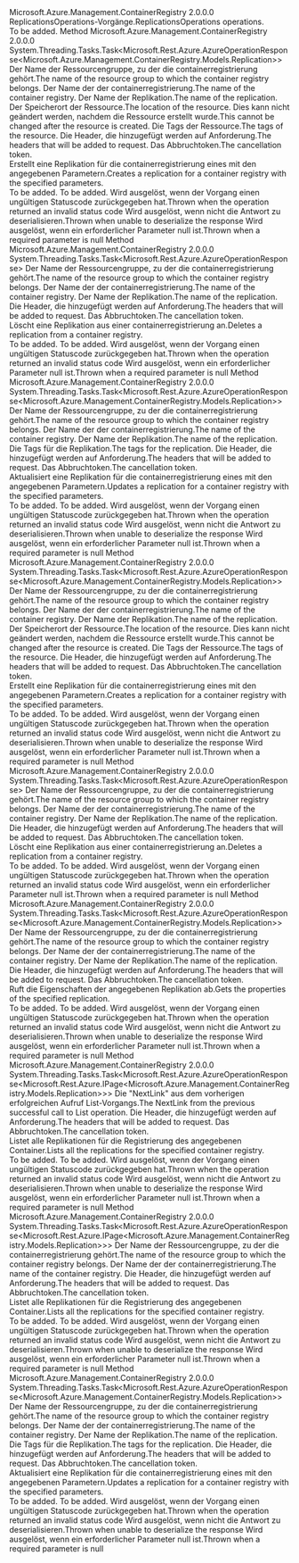 <Type Name="IReplicationsOperations" FullName="Microsoft.Azure.Management.ContainerRegistry.IReplicationsOperations">
  <TypeSignature Language="C#" Value="public interface IReplicationsOperations" />
  <TypeSignature Language="ILAsm" Value=".class public interface auto ansi abstract IReplicationsOperations" />
  <TypeSignature Language="DocId" Value="T:Microsoft.Azure.Management.ContainerRegistry.IReplicationsOperations" />
  <TypeSignature Language="VB.NET" Value="Public Interface IReplicationsOperations" />
  <TypeSignature Language="F#" Value="type IReplicationsOperations = interface" />
  <AssemblyInfo>
    <AssemblyName>Microsoft.Azure.Management.ContainerRegistry</AssemblyName>
    <AssemblyVersion>2.0.0.0</AssemblyVersion>
  </AssemblyInfo>
  <Interfaces />
  <Docs>
    <summary>
            <span data-ttu-id="038f9-101">ReplicationsOperations-Vorgänge.</span><span class="sxs-lookup"><span data-stu-id="038f9-101">ReplicationsOperations operations.</span></span>
            </summary>
    <remarks>To be added.</remarks>
  </Docs>
  <Members>
    <Member MemberName="BeginCreateWithHttpMessagesAsync">
      <MemberSignature Language="C#" Value="public System.Threading.Tasks.Task&lt;Microsoft.Rest.Azure.AzureOperationResponse&lt;Microsoft.Azure.Management.ContainerRegistry.Models.Replication&gt;&gt; BeginCreateWithHttpMessagesAsync (string resourceGroupName, string registryName, string replicationName, string location, System.Collections.Generic.IDictionary&lt;string,string&gt; tags = null, System.Collections.Generic.Dictionary&lt;string,System.Collections.Generic.List&lt;string&gt;&gt; customHeaders = null, System.Threading.CancellationToken cancellationToken = null);" />
      <MemberSignature Language="ILAsm" Value=".method public hidebysig newslot virtual instance class System.Threading.Tasks.Task`1&lt;class Microsoft.Rest.Azure.AzureOperationResponse`1&lt;class Microsoft.Azure.Management.ContainerRegistry.Models.Replication&gt;&gt; BeginCreateWithHttpMessagesAsync(string resourceGroupName, string registryName, string replicationName, string location, class System.Collections.Generic.IDictionary`2&lt;string, string&gt; tags, class System.Collections.Generic.Dictionary`2&lt;string, class System.Collections.Generic.List`1&lt;string&gt;&gt; customHeaders, valuetype System.Threading.CancellationToken cancellationToken) cil managed" />
      <MemberSignature Language="DocId" Value="M:Microsoft.Azure.Management.ContainerRegistry.IReplicationsOperations.BeginCreateWithHttpMessagesAsync(System.String,System.String,System.String,System.String,System.Collections.Generic.IDictionary{System.String,System.String},System.Collections.Generic.Dictionary{System.String,System.Collections.Generic.List{System.String}},System.Threading.CancellationToken)" />
      <MemberSignature Language="F#" Value="abstract member BeginCreateWithHttpMessagesAsync : string * string * string * string * System.Collections.Generic.IDictionary&lt;string, string&gt; * System.Collections.Generic.Dictionary&lt;string, System.Collections.Generic.List&lt;string&gt;&gt; * System.Threading.CancellationToken -&gt; System.Threading.Tasks.Task&lt;Microsoft.Rest.Azure.AzureOperationResponse&lt;Microsoft.Azure.Management.ContainerRegistry.Models.Replication&gt;&gt;" Usage="iReplicationsOperations.BeginCreateWithHttpMessagesAsync (resourceGroupName, registryName, replicationName, location, tags, customHeaders, cancellationToken)" />
      <MemberType>Method</MemberType>
      <AssemblyInfo>
        <AssemblyName>Microsoft.Azure.Management.ContainerRegistry</AssemblyName>
        <AssemblyVersion>2.0.0.0</AssemblyVersion>
      </AssemblyInfo>
      <ReturnValue>
        <ReturnType>System.Threading.Tasks.Task&lt;Microsoft.Rest.Azure.AzureOperationResponse&lt;Microsoft.Azure.Management.ContainerRegistry.Models.Replication&gt;&gt;</ReturnType>
      </ReturnValue>
      <Parameters>
        <Parameter Name="resourceGroupName" Type="System.String" />
        <Parameter Name="registryName" Type="System.String" />
        <Parameter Name="replicationName" Type="System.String" />
        <Parameter Name="location" Type="System.String" />
        <Parameter Name="tags" Type="System.Collections.Generic.IDictionary&lt;System.String,System.String&gt;" />
        <Parameter Name="customHeaders" Type="System.Collections.Generic.Dictionary&lt;System.String,System.Collections.Generic.List&lt;System.String&gt;&gt;" />
        <Parameter Name="cancellationToken" Type="System.Threading.CancellationToken" />
      </Parameters>
      <Docs>
        <param name="resourceGroupName">
            <span data-ttu-id="038f9-102">Der Name der Ressourcengruppe, zu der die containerregistrierung gehört.</span><span class="sxs-lookup"><span data-stu-id="038f9-102">The name of the resource group to which the container registry belongs.</span></span>
            </param>
        <param name="registryName">
            <span data-ttu-id="038f9-103">Der Name der der containerregistrierung.</span><span class="sxs-lookup"><span data-stu-id="038f9-103">The name of the container registry.</span></span>
            </param>
        <param name="replicationName">
            <span data-ttu-id="038f9-104">Der Name der Replikation.</span><span class="sxs-lookup"><span data-stu-id="038f9-104">The name of the replication.</span></span>
            </param>
        <param name="location">
            <span data-ttu-id="038f9-105">Der Speicherort der Ressource.</span><span class="sxs-lookup"><span data-stu-id="038f9-105">The location of the resource.</span></span> <span data-ttu-id="038f9-106">Dies kann nicht geändert werden, nachdem die Ressource erstellt wurde.</span><span class="sxs-lookup"><span data-stu-id="038f9-106">This cannot be changed after the resource is created.</span></span>
            </param>
        <param name="tags">
            <span data-ttu-id="038f9-107">Die Tags der Ressource.</span><span class="sxs-lookup"><span data-stu-id="038f9-107">The tags of the resource.</span></span>
            </param>
        <param name="customHeaders">
            <span data-ttu-id="038f9-108">Die Header, die hinzugefügt werden auf Anforderung.</span><span class="sxs-lookup"><span data-stu-id="038f9-108">The headers that will be added to request.</span></span>
            </param>
        <param name="cancellationToken">
            <span data-ttu-id="038f9-109">Das Abbruchtoken.</span><span class="sxs-lookup"><span data-stu-id="038f9-109">The cancellation token.</span></span>
            </param>
        <summary>
            <span data-ttu-id="038f9-110">Erstellt eine Replikation für die containerregistrierung eines mit den angegebenen Parametern.</span><span class="sxs-lookup"><span data-stu-id="038f9-110">Creates a replication for a container registry with the specified parameters.</span></span>
            </summary>
        <returns>To be added.</returns>
        <remarks>To be added.</remarks>
        <exception cref="T:Microsoft.Rest.Azure.CloudException">
            <span data-ttu-id="038f9-111">Wird ausgelöst, wenn der Vorgang einen ungültigen Statuscode zurückgegeben hat.</span><span class="sxs-lookup"><span data-stu-id="038f9-111">Thrown when the operation returned an invalid status code</span></span>
            </exception>
        <exception cref="T:Microsoft.Rest.SerializationException">
            <span data-ttu-id="038f9-112">Wird ausgelöst, wenn nicht die Antwort zu deserialisieren.</span><span class="sxs-lookup"><span data-stu-id="038f9-112">Thrown when unable to deserialize the response</span></span>
            </exception>
        <exception cref="T:Microsoft.Rest.ValidationException">
            <span data-ttu-id="038f9-113">Wird ausgelöst, wenn ein erforderlicher Parameter null ist.</span><span class="sxs-lookup"><span data-stu-id="038f9-113">Thrown when a required parameter is null</span></span>
            </exception>
      </Docs>
    </Member>
    <Member MemberName="BeginDeleteWithHttpMessagesAsync">
      <MemberSignature Language="C#" Value="public System.Threading.Tasks.Task&lt;Microsoft.Rest.Azure.AzureOperationResponse&gt; BeginDeleteWithHttpMessagesAsync (string resourceGroupName, string registryName, string replicationName, System.Collections.Generic.Dictionary&lt;string,System.Collections.Generic.List&lt;string&gt;&gt; customHeaders = null, System.Threading.CancellationToken cancellationToken = null);" />
      <MemberSignature Language="ILAsm" Value=".method public hidebysig newslot virtual instance class System.Threading.Tasks.Task`1&lt;class Microsoft.Rest.Azure.AzureOperationResponse&gt; BeginDeleteWithHttpMessagesAsync(string resourceGroupName, string registryName, string replicationName, class System.Collections.Generic.Dictionary`2&lt;string, class System.Collections.Generic.List`1&lt;string&gt;&gt; customHeaders, valuetype System.Threading.CancellationToken cancellationToken) cil managed" />
      <MemberSignature Language="DocId" Value="M:Microsoft.Azure.Management.ContainerRegistry.IReplicationsOperations.BeginDeleteWithHttpMessagesAsync(System.String,System.String,System.String,System.Collections.Generic.Dictionary{System.String,System.Collections.Generic.List{System.String}},System.Threading.CancellationToken)" />
      <MemberSignature Language="F#" Value="abstract member BeginDeleteWithHttpMessagesAsync : string * string * string * System.Collections.Generic.Dictionary&lt;string, System.Collections.Generic.List&lt;string&gt;&gt; * System.Threading.CancellationToken -&gt; System.Threading.Tasks.Task&lt;Microsoft.Rest.Azure.AzureOperationResponse&gt;" Usage="iReplicationsOperations.BeginDeleteWithHttpMessagesAsync (resourceGroupName, registryName, replicationName, customHeaders, cancellationToken)" />
      <MemberType>Method</MemberType>
      <AssemblyInfo>
        <AssemblyName>Microsoft.Azure.Management.ContainerRegistry</AssemblyName>
        <AssemblyVersion>2.0.0.0</AssemblyVersion>
      </AssemblyInfo>
      <ReturnValue>
        <ReturnType>System.Threading.Tasks.Task&lt;Microsoft.Rest.Azure.AzureOperationResponse&gt;</ReturnType>
      </ReturnValue>
      <Parameters>
        <Parameter Name="resourceGroupName" Type="System.String" />
        <Parameter Name="registryName" Type="System.String" />
        <Parameter Name="replicationName" Type="System.String" />
        <Parameter Name="customHeaders" Type="System.Collections.Generic.Dictionary&lt;System.String,System.Collections.Generic.List&lt;System.String&gt;&gt;" />
        <Parameter Name="cancellationToken" Type="System.Threading.CancellationToken" />
      </Parameters>
      <Docs>
        <param name="resourceGroupName">
            <span data-ttu-id="038f9-114">Der Name der Ressourcengruppe, zu der die containerregistrierung gehört.</span><span class="sxs-lookup"><span data-stu-id="038f9-114">The name of the resource group to which the container registry belongs.</span></span>
            </param>
        <param name="registryName">
            <span data-ttu-id="038f9-115">Der Name der der containerregistrierung.</span><span class="sxs-lookup"><span data-stu-id="038f9-115">The name of the container registry.</span></span>
            </param>
        <param name="replicationName">
            <span data-ttu-id="038f9-116">Der Name der Replikation.</span><span class="sxs-lookup"><span data-stu-id="038f9-116">The name of the replication.</span></span>
            </param>
        <param name="customHeaders">
            <span data-ttu-id="038f9-117">Die Header, die hinzugefügt werden auf Anforderung.</span><span class="sxs-lookup"><span data-stu-id="038f9-117">The headers that will be added to request.</span></span>
            </param>
        <param name="cancellationToken">
            <span data-ttu-id="038f9-118">Das Abbruchtoken.</span><span class="sxs-lookup"><span data-stu-id="038f9-118">The cancellation token.</span></span>
            </param>
        <summary>
            <span data-ttu-id="038f9-119">Löscht eine Replikation aus einer containerregistrierung an.</span><span class="sxs-lookup"><span data-stu-id="038f9-119">Deletes a replication from a container registry.</span></span>
            </summary>
        <returns>To be added.</returns>
        <remarks>To be added.</remarks>
        <exception cref="T:Microsoft.Rest.Azure.CloudException">
            <span data-ttu-id="038f9-120">Wird ausgelöst, wenn der Vorgang einen ungültigen Statuscode zurückgegeben hat.</span><span class="sxs-lookup"><span data-stu-id="038f9-120">Thrown when the operation returned an invalid status code</span></span>
            </exception>
        <exception cref="T:Microsoft.Rest.ValidationException">
            <span data-ttu-id="038f9-121">Wird ausgelöst, wenn ein erforderlicher Parameter null ist.</span><span class="sxs-lookup"><span data-stu-id="038f9-121">Thrown when a required parameter is null</span></span>
            </exception>
      </Docs>
    </Member>
    <Member MemberName="BeginUpdateWithHttpMessagesAsync">
      <MemberSignature Language="C#" Value="public System.Threading.Tasks.Task&lt;Microsoft.Rest.Azure.AzureOperationResponse&lt;Microsoft.Azure.Management.ContainerRegistry.Models.Replication&gt;&gt; BeginUpdateWithHttpMessagesAsync (string resourceGroupName, string registryName, string replicationName, System.Collections.Generic.IDictionary&lt;string,string&gt; tags = null, System.Collections.Generic.Dictionary&lt;string,System.Collections.Generic.List&lt;string&gt;&gt; customHeaders = null, System.Threading.CancellationToken cancellationToken = null);" />
      <MemberSignature Language="ILAsm" Value=".method public hidebysig newslot virtual instance class System.Threading.Tasks.Task`1&lt;class Microsoft.Rest.Azure.AzureOperationResponse`1&lt;class Microsoft.Azure.Management.ContainerRegistry.Models.Replication&gt;&gt; BeginUpdateWithHttpMessagesAsync(string resourceGroupName, string registryName, string replicationName, class System.Collections.Generic.IDictionary`2&lt;string, string&gt; tags, class System.Collections.Generic.Dictionary`2&lt;string, class System.Collections.Generic.List`1&lt;string&gt;&gt; customHeaders, valuetype System.Threading.CancellationToken cancellationToken) cil managed" />
      <MemberSignature Language="DocId" Value="M:Microsoft.Azure.Management.ContainerRegistry.IReplicationsOperations.BeginUpdateWithHttpMessagesAsync(System.String,System.String,System.String,System.Collections.Generic.IDictionary{System.String,System.String},System.Collections.Generic.Dictionary{System.String,System.Collections.Generic.List{System.String}},System.Threading.CancellationToken)" />
      <MemberSignature Language="F#" Value="abstract member BeginUpdateWithHttpMessagesAsync : string * string * string * System.Collections.Generic.IDictionary&lt;string, string&gt; * System.Collections.Generic.Dictionary&lt;string, System.Collections.Generic.List&lt;string&gt;&gt; * System.Threading.CancellationToken -&gt; System.Threading.Tasks.Task&lt;Microsoft.Rest.Azure.AzureOperationResponse&lt;Microsoft.Azure.Management.ContainerRegistry.Models.Replication&gt;&gt;" Usage="iReplicationsOperations.BeginUpdateWithHttpMessagesAsync (resourceGroupName, registryName, replicationName, tags, customHeaders, cancellationToken)" />
      <MemberType>Method</MemberType>
      <AssemblyInfo>
        <AssemblyName>Microsoft.Azure.Management.ContainerRegistry</AssemblyName>
        <AssemblyVersion>2.0.0.0</AssemblyVersion>
      </AssemblyInfo>
      <ReturnValue>
        <ReturnType>System.Threading.Tasks.Task&lt;Microsoft.Rest.Azure.AzureOperationResponse&lt;Microsoft.Azure.Management.ContainerRegistry.Models.Replication&gt;&gt;</ReturnType>
      </ReturnValue>
      <Parameters>
        <Parameter Name="resourceGroupName" Type="System.String" />
        <Parameter Name="registryName" Type="System.String" />
        <Parameter Name="replicationName" Type="System.String" />
        <Parameter Name="tags" Type="System.Collections.Generic.IDictionary&lt;System.String,System.String&gt;" />
        <Parameter Name="customHeaders" Type="System.Collections.Generic.Dictionary&lt;System.String,System.Collections.Generic.List&lt;System.String&gt;&gt;" />
        <Parameter Name="cancellationToken" Type="System.Threading.CancellationToken" />
      </Parameters>
      <Docs>
        <param name="resourceGroupName">
            <span data-ttu-id="038f9-122">Der Name der Ressourcengruppe, zu der die containerregistrierung gehört.</span><span class="sxs-lookup"><span data-stu-id="038f9-122">The name of the resource group to which the container registry belongs.</span></span>
            </param>
        <param name="registryName">
            <span data-ttu-id="038f9-123">Der Name der der containerregistrierung.</span><span class="sxs-lookup"><span data-stu-id="038f9-123">The name of the container registry.</span></span>
            </param>
        <param name="replicationName">
            <span data-ttu-id="038f9-124">Der Name der Replikation.</span><span class="sxs-lookup"><span data-stu-id="038f9-124">The name of the replication.</span></span>
            </param>
        <param name="tags">
            <span data-ttu-id="038f9-125">Die Tags für die Replikation.</span><span class="sxs-lookup"><span data-stu-id="038f9-125">The tags for the replication.</span></span>
            </param>
        <param name="customHeaders">
            <span data-ttu-id="038f9-126">Die Header, die hinzugefügt werden auf Anforderung.</span><span class="sxs-lookup"><span data-stu-id="038f9-126">The headers that will be added to request.</span></span>
            </param>
        <param name="cancellationToken">
            <span data-ttu-id="038f9-127">Das Abbruchtoken.</span><span class="sxs-lookup"><span data-stu-id="038f9-127">The cancellation token.</span></span>
            </param>
        <summary>
            <span data-ttu-id="038f9-128">Aktualisiert eine Replikation für die containerregistrierung eines mit den angegebenen Parametern.</span><span class="sxs-lookup"><span data-stu-id="038f9-128">Updates a replication for a container registry with the specified parameters.</span></span>
            </summary>
        <returns>To be added.</returns>
        <remarks>To be added.</remarks>
        <exception cref="T:Microsoft.Rest.Azure.CloudException">
            <span data-ttu-id="038f9-129">Wird ausgelöst, wenn der Vorgang einen ungültigen Statuscode zurückgegeben hat.</span><span class="sxs-lookup"><span data-stu-id="038f9-129">Thrown when the operation returned an invalid status code</span></span>
            </exception>
        <exception cref="T:Microsoft.Rest.SerializationException">
            <span data-ttu-id="038f9-130">Wird ausgelöst, wenn nicht die Antwort zu deserialisieren.</span><span class="sxs-lookup"><span data-stu-id="038f9-130">Thrown when unable to deserialize the response</span></span>
            </exception>
        <exception cref="T:Microsoft.Rest.ValidationException">
            <span data-ttu-id="038f9-131">Wird ausgelöst, wenn ein erforderlicher Parameter null ist.</span><span class="sxs-lookup"><span data-stu-id="038f9-131">Thrown when a required parameter is null</span></span>
            </exception>
      </Docs>
    </Member>
    <Member MemberName="CreateWithHttpMessagesAsync">
      <MemberSignature Language="C#" Value="public System.Threading.Tasks.Task&lt;Microsoft.Rest.Azure.AzureOperationResponse&lt;Microsoft.Azure.Management.ContainerRegistry.Models.Replication&gt;&gt; CreateWithHttpMessagesAsync (string resourceGroupName, string registryName, string replicationName, string location, System.Collections.Generic.IDictionary&lt;string,string&gt; tags = null, System.Collections.Generic.Dictionary&lt;string,System.Collections.Generic.List&lt;string&gt;&gt; customHeaders = null, System.Threading.CancellationToken cancellationToken = null);" />
      <MemberSignature Language="ILAsm" Value=".method public hidebysig newslot virtual instance class System.Threading.Tasks.Task`1&lt;class Microsoft.Rest.Azure.AzureOperationResponse`1&lt;class Microsoft.Azure.Management.ContainerRegistry.Models.Replication&gt;&gt; CreateWithHttpMessagesAsync(string resourceGroupName, string registryName, string replicationName, string location, class System.Collections.Generic.IDictionary`2&lt;string, string&gt; tags, class System.Collections.Generic.Dictionary`2&lt;string, class System.Collections.Generic.List`1&lt;string&gt;&gt; customHeaders, valuetype System.Threading.CancellationToken cancellationToken) cil managed" />
      <MemberSignature Language="DocId" Value="M:Microsoft.Azure.Management.ContainerRegistry.IReplicationsOperations.CreateWithHttpMessagesAsync(System.String,System.String,System.String,System.String,System.Collections.Generic.IDictionary{System.String,System.String},System.Collections.Generic.Dictionary{System.String,System.Collections.Generic.List{System.String}},System.Threading.CancellationToken)" />
      <MemberSignature Language="F#" Value="abstract member CreateWithHttpMessagesAsync : string * string * string * string * System.Collections.Generic.IDictionary&lt;string, string&gt; * System.Collections.Generic.Dictionary&lt;string, System.Collections.Generic.List&lt;string&gt;&gt; * System.Threading.CancellationToken -&gt; System.Threading.Tasks.Task&lt;Microsoft.Rest.Azure.AzureOperationResponse&lt;Microsoft.Azure.Management.ContainerRegistry.Models.Replication&gt;&gt;" Usage="iReplicationsOperations.CreateWithHttpMessagesAsync (resourceGroupName, registryName, replicationName, location, tags, customHeaders, cancellationToken)" />
      <MemberType>Method</MemberType>
      <AssemblyInfo>
        <AssemblyName>Microsoft.Azure.Management.ContainerRegistry</AssemblyName>
        <AssemblyVersion>2.0.0.0</AssemblyVersion>
      </AssemblyInfo>
      <ReturnValue>
        <ReturnType>System.Threading.Tasks.Task&lt;Microsoft.Rest.Azure.AzureOperationResponse&lt;Microsoft.Azure.Management.ContainerRegistry.Models.Replication&gt;&gt;</ReturnType>
      </ReturnValue>
      <Parameters>
        <Parameter Name="resourceGroupName" Type="System.String" />
        <Parameter Name="registryName" Type="System.String" />
        <Parameter Name="replicationName" Type="System.String" />
        <Parameter Name="location" Type="System.String" />
        <Parameter Name="tags" Type="System.Collections.Generic.IDictionary&lt;System.String,System.String&gt;" />
        <Parameter Name="customHeaders" Type="System.Collections.Generic.Dictionary&lt;System.String,System.Collections.Generic.List&lt;System.String&gt;&gt;" />
        <Parameter Name="cancellationToken" Type="System.Threading.CancellationToken" />
      </Parameters>
      <Docs>
        <param name="resourceGroupName">
            <span data-ttu-id="038f9-132">Der Name der Ressourcengruppe, zu der die containerregistrierung gehört.</span><span class="sxs-lookup"><span data-stu-id="038f9-132">The name of the resource group to which the container registry belongs.</span></span>
            </param>
        <param name="registryName">
            <span data-ttu-id="038f9-133">Der Name der der containerregistrierung.</span><span class="sxs-lookup"><span data-stu-id="038f9-133">The name of the container registry.</span></span>
            </param>
        <param name="replicationName">
            <span data-ttu-id="038f9-134">Der Name der Replikation.</span><span class="sxs-lookup"><span data-stu-id="038f9-134">The name of the replication.</span></span>
            </param>
        <param name="location">
            <span data-ttu-id="038f9-135">Der Speicherort der Ressource.</span><span class="sxs-lookup"><span data-stu-id="038f9-135">The location of the resource.</span></span> <span data-ttu-id="038f9-136">Dies kann nicht geändert werden, nachdem die Ressource erstellt wurde.</span><span class="sxs-lookup"><span data-stu-id="038f9-136">This cannot be changed after the resource is created.</span></span>
            </param>
        <param name="tags">
            <span data-ttu-id="038f9-137">Die Tags der Ressource.</span><span class="sxs-lookup"><span data-stu-id="038f9-137">The tags of the resource.</span></span>
            </param>
        <param name="customHeaders">
            <span data-ttu-id="038f9-138">Die Header, die hinzugefügt werden auf Anforderung.</span><span class="sxs-lookup"><span data-stu-id="038f9-138">The headers that will be added to request.</span></span>
            </param>
        <param name="cancellationToken">
            <span data-ttu-id="038f9-139">Das Abbruchtoken.</span><span class="sxs-lookup"><span data-stu-id="038f9-139">The cancellation token.</span></span>
            </param>
        <summary>
            <span data-ttu-id="038f9-140">Erstellt eine Replikation für die containerregistrierung eines mit den angegebenen Parametern.</span><span class="sxs-lookup"><span data-stu-id="038f9-140">Creates a replication for a container registry with the specified parameters.</span></span>
            </summary>
        <returns>To be added.</returns>
        <remarks>To be added.</remarks>
        <exception cref="T:Microsoft.Rest.Azure.CloudException">
            <span data-ttu-id="038f9-141">Wird ausgelöst, wenn der Vorgang einen ungültigen Statuscode zurückgegeben hat.</span><span class="sxs-lookup"><span data-stu-id="038f9-141">Thrown when the operation returned an invalid status code</span></span>
            </exception>
        <exception cref="T:Microsoft.Rest.SerializationException">
            <span data-ttu-id="038f9-142">Wird ausgelöst, wenn nicht die Antwort zu deserialisieren.</span><span class="sxs-lookup"><span data-stu-id="038f9-142">Thrown when unable to deserialize the response</span></span>
            </exception>
        <exception cref="T:Microsoft.Rest.ValidationException">
            <span data-ttu-id="038f9-143">Wird ausgelöst, wenn ein erforderlicher Parameter null ist.</span><span class="sxs-lookup"><span data-stu-id="038f9-143">Thrown when a required parameter is null</span></span>
            </exception>
      </Docs>
    </Member>
    <Member MemberName="DeleteWithHttpMessagesAsync">
      <MemberSignature Language="C#" Value="public System.Threading.Tasks.Task&lt;Microsoft.Rest.Azure.AzureOperationResponse&gt; DeleteWithHttpMessagesAsync (string resourceGroupName, string registryName, string replicationName, System.Collections.Generic.Dictionary&lt;string,System.Collections.Generic.List&lt;string&gt;&gt; customHeaders = null, System.Threading.CancellationToken cancellationToken = null);" />
      <MemberSignature Language="ILAsm" Value=".method public hidebysig newslot virtual instance class System.Threading.Tasks.Task`1&lt;class Microsoft.Rest.Azure.AzureOperationResponse&gt; DeleteWithHttpMessagesAsync(string resourceGroupName, string registryName, string replicationName, class System.Collections.Generic.Dictionary`2&lt;string, class System.Collections.Generic.List`1&lt;string&gt;&gt; customHeaders, valuetype System.Threading.CancellationToken cancellationToken) cil managed" />
      <MemberSignature Language="DocId" Value="M:Microsoft.Azure.Management.ContainerRegistry.IReplicationsOperations.DeleteWithHttpMessagesAsync(System.String,System.String,System.String,System.Collections.Generic.Dictionary{System.String,System.Collections.Generic.List{System.String}},System.Threading.CancellationToken)" />
      <MemberSignature Language="F#" Value="abstract member DeleteWithHttpMessagesAsync : string * string * string * System.Collections.Generic.Dictionary&lt;string, System.Collections.Generic.List&lt;string&gt;&gt; * System.Threading.CancellationToken -&gt; System.Threading.Tasks.Task&lt;Microsoft.Rest.Azure.AzureOperationResponse&gt;" Usage="iReplicationsOperations.DeleteWithHttpMessagesAsync (resourceGroupName, registryName, replicationName, customHeaders, cancellationToken)" />
      <MemberType>Method</MemberType>
      <AssemblyInfo>
        <AssemblyName>Microsoft.Azure.Management.ContainerRegistry</AssemblyName>
        <AssemblyVersion>2.0.0.0</AssemblyVersion>
      </AssemblyInfo>
      <ReturnValue>
        <ReturnType>System.Threading.Tasks.Task&lt;Microsoft.Rest.Azure.AzureOperationResponse&gt;</ReturnType>
      </ReturnValue>
      <Parameters>
        <Parameter Name="resourceGroupName" Type="System.String" />
        <Parameter Name="registryName" Type="System.String" />
        <Parameter Name="replicationName" Type="System.String" />
        <Parameter Name="customHeaders" Type="System.Collections.Generic.Dictionary&lt;System.String,System.Collections.Generic.List&lt;System.String&gt;&gt;" />
        <Parameter Name="cancellationToken" Type="System.Threading.CancellationToken" />
      </Parameters>
      <Docs>
        <param name="resourceGroupName">
            <span data-ttu-id="038f9-144">Der Name der Ressourcengruppe, zu der die containerregistrierung gehört.</span><span class="sxs-lookup"><span data-stu-id="038f9-144">The name of the resource group to which the container registry belongs.</span></span>
            </param>
        <param name="registryName">
            <span data-ttu-id="038f9-145">Der Name der der containerregistrierung.</span><span class="sxs-lookup"><span data-stu-id="038f9-145">The name of the container registry.</span></span>
            </param>
        <param name="replicationName">
            <span data-ttu-id="038f9-146">Der Name der Replikation.</span><span class="sxs-lookup"><span data-stu-id="038f9-146">The name of the replication.</span></span>
            </param>
        <param name="customHeaders">
            <span data-ttu-id="038f9-147">Die Header, die hinzugefügt werden auf Anforderung.</span><span class="sxs-lookup"><span data-stu-id="038f9-147">The headers that will be added to request.</span></span>
            </param>
        <param name="cancellationToken">
            <span data-ttu-id="038f9-148">Das Abbruchtoken.</span><span class="sxs-lookup"><span data-stu-id="038f9-148">The cancellation token.</span></span>
            </param>
        <summary>
            <span data-ttu-id="038f9-149">Löscht eine Replikation aus einer containerregistrierung an.</span><span class="sxs-lookup"><span data-stu-id="038f9-149">Deletes a replication from a container registry.</span></span>
            </summary>
        <returns>To be added.</returns>
        <remarks>To be added.</remarks>
        <exception cref="T:Microsoft.Rest.Azure.CloudException">
            <span data-ttu-id="038f9-150">Wird ausgelöst, wenn der Vorgang einen ungültigen Statuscode zurückgegeben hat.</span><span class="sxs-lookup"><span data-stu-id="038f9-150">Thrown when the operation returned an invalid status code</span></span>
            </exception>
        <exception cref="T:Microsoft.Rest.ValidationException">
            <span data-ttu-id="038f9-151">Wird ausgelöst, wenn ein erforderlicher Parameter null ist.</span><span class="sxs-lookup"><span data-stu-id="038f9-151">Thrown when a required parameter is null</span></span>
            </exception>
      </Docs>
    </Member>
    <Member MemberName="GetWithHttpMessagesAsync">
      <MemberSignature Language="C#" Value="public System.Threading.Tasks.Task&lt;Microsoft.Rest.Azure.AzureOperationResponse&lt;Microsoft.Azure.Management.ContainerRegistry.Models.Replication&gt;&gt; GetWithHttpMessagesAsync (string resourceGroupName, string registryName, string replicationName, System.Collections.Generic.Dictionary&lt;string,System.Collections.Generic.List&lt;string&gt;&gt; customHeaders = null, System.Threading.CancellationToken cancellationToken = null);" />
      <MemberSignature Language="ILAsm" Value=".method public hidebysig newslot virtual instance class System.Threading.Tasks.Task`1&lt;class Microsoft.Rest.Azure.AzureOperationResponse`1&lt;class Microsoft.Azure.Management.ContainerRegistry.Models.Replication&gt;&gt; GetWithHttpMessagesAsync(string resourceGroupName, string registryName, string replicationName, class System.Collections.Generic.Dictionary`2&lt;string, class System.Collections.Generic.List`1&lt;string&gt;&gt; customHeaders, valuetype System.Threading.CancellationToken cancellationToken) cil managed" />
      <MemberSignature Language="DocId" Value="M:Microsoft.Azure.Management.ContainerRegistry.IReplicationsOperations.GetWithHttpMessagesAsync(System.String,System.String,System.String,System.Collections.Generic.Dictionary{System.String,System.Collections.Generic.List{System.String}},System.Threading.CancellationToken)" />
      <MemberSignature Language="F#" Value="abstract member GetWithHttpMessagesAsync : string * string * string * System.Collections.Generic.Dictionary&lt;string, System.Collections.Generic.List&lt;string&gt;&gt; * System.Threading.CancellationToken -&gt; System.Threading.Tasks.Task&lt;Microsoft.Rest.Azure.AzureOperationResponse&lt;Microsoft.Azure.Management.ContainerRegistry.Models.Replication&gt;&gt;" Usage="iReplicationsOperations.GetWithHttpMessagesAsync (resourceGroupName, registryName, replicationName, customHeaders, cancellationToken)" />
      <MemberType>Method</MemberType>
      <AssemblyInfo>
        <AssemblyName>Microsoft.Azure.Management.ContainerRegistry</AssemblyName>
        <AssemblyVersion>2.0.0.0</AssemblyVersion>
      </AssemblyInfo>
      <ReturnValue>
        <ReturnType>System.Threading.Tasks.Task&lt;Microsoft.Rest.Azure.AzureOperationResponse&lt;Microsoft.Azure.Management.ContainerRegistry.Models.Replication&gt;&gt;</ReturnType>
      </ReturnValue>
      <Parameters>
        <Parameter Name="resourceGroupName" Type="System.String" />
        <Parameter Name="registryName" Type="System.String" />
        <Parameter Name="replicationName" Type="System.String" />
        <Parameter Name="customHeaders" Type="System.Collections.Generic.Dictionary&lt;System.String,System.Collections.Generic.List&lt;System.String&gt;&gt;" />
        <Parameter Name="cancellationToken" Type="System.Threading.CancellationToken" />
      </Parameters>
      <Docs>
        <param name="resourceGroupName">
            <span data-ttu-id="038f9-152">Der Name der Ressourcengruppe, zu der die containerregistrierung gehört.</span><span class="sxs-lookup"><span data-stu-id="038f9-152">The name of the resource group to which the container registry belongs.</span></span>
            </param>
        <param name="registryName">
            <span data-ttu-id="038f9-153">Der Name der der containerregistrierung.</span><span class="sxs-lookup"><span data-stu-id="038f9-153">The name of the container registry.</span></span>
            </param>
        <param name="replicationName">
            <span data-ttu-id="038f9-154">Der Name der Replikation.</span><span class="sxs-lookup"><span data-stu-id="038f9-154">The name of the replication.</span></span>
            </param>
        <param name="customHeaders">
            <span data-ttu-id="038f9-155">Die Header, die hinzugefügt werden auf Anforderung.</span><span class="sxs-lookup"><span data-stu-id="038f9-155">The headers that will be added to request.</span></span>
            </param>
        <param name="cancellationToken">
            <span data-ttu-id="038f9-156">Das Abbruchtoken.</span><span class="sxs-lookup"><span data-stu-id="038f9-156">The cancellation token.</span></span>
            </param>
        <summary>
            <span data-ttu-id="038f9-157">Ruft die Eigenschaften der angegebenen Replikation ab.</span><span class="sxs-lookup"><span data-stu-id="038f9-157">Gets the properties of the specified replication.</span></span>
            </summary>
        <returns>To be added.</returns>
        <remarks>To be added.</remarks>
        <exception cref="T:Microsoft.Rest.Azure.CloudException">
            <span data-ttu-id="038f9-158">Wird ausgelöst, wenn der Vorgang einen ungültigen Statuscode zurückgegeben hat.</span><span class="sxs-lookup"><span data-stu-id="038f9-158">Thrown when the operation returned an invalid status code</span></span>
            </exception>
        <exception cref="T:Microsoft.Rest.SerializationException">
            <span data-ttu-id="038f9-159">Wird ausgelöst, wenn nicht die Antwort zu deserialisieren.</span><span class="sxs-lookup"><span data-stu-id="038f9-159">Thrown when unable to deserialize the response</span></span>
            </exception>
        <exception cref="T:Microsoft.Rest.ValidationException">
            <span data-ttu-id="038f9-160">Wird ausgelöst, wenn ein erforderlicher Parameter null ist.</span><span class="sxs-lookup"><span data-stu-id="038f9-160">Thrown when a required parameter is null</span></span>
            </exception>
      </Docs>
    </Member>
    <Member MemberName="ListNextWithHttpMessagesAsync">
      <MemberSignature Language="C#" Value="public System.Threading.Tasks.Task&lt;Microsoft.Rest.Azure.AzureOperationResponse&lt;Microsoft.Rest.Azure.IPage&lt;Microsoft.Azure.Management.ContainerRegistry.Models.Replication&gt;&gt;&gt; ListNextWithHttpMessagesAsync (string nextPageLink, System.Collections.Generic.Dictionary&lt;string,System.Collections.Generic.List&lt;string&gt;&gt; customHeaders = null, System.Threading.CancellationToken cancellationToken = null);" />
      <MemberSignature Language="ILAsm" Value=".method public hidebysig newslot virtual instance class System.Threading.Tasks.Task`1&lt;class Microsoft.Rest.Azure.AzureOperationResponse`1&lt;class Microsoft.Rest.Azure.IPage`1&lt;class Microsoft.Azure.Management.ContainerRegistry.Models.Replication&gt;&gt;&gt; ListNextWithHttpMessagesAsync(string nextPageLink, class System.Collections.Generic.Dictionary`2&lt;string, class System.Collections.Generic.List`1&lt;string&gt;&gt; customHeaders, valuetype System.Threading.CancellationToken cancellationToken) cil managed" />
      <MemberSignature Language="DocId" Value="M:Microsoft.Azure.Management.ContainerRegistry.IReplicationsOperations.ListNextWithHttpMessagesAsync(System.String,System.Collections.Generic.Dictionary{System.String,System.Collections.Generic.List{System.String}},System.Threading.CancellationToken)" />
      <MemberSignature Language="F#" Value="abstract member ListNextWithHttpMessagesAsync : string * System.Collections.Generic.Dictionary&lt;string, System.Collections.Generic.List&lt;string&gt;&gt; * System.Threading.CancellationToken -&gt; System.Threading.Tasks.Task&lt;Microsoft.Rest.Azure.AzureOperationResponse&lt;Microsoft.Rest.Azure.IPage&lt;Microsoft.Azure.Management.ContainerRegistry.Models.Replication&gt;&gt;&gt;" Usage="iReplicationsOperations.ListNextWithHttpMessagesAsync (nextPageLink, customHeaders, cancellationToken)" />
      <MemberType>Method</MemberType>
      <AssemblyInfo>
        <AssemblyName>Microsoft.Azure.Management.ContainerRegistry</AssemblyName>
        <AssemblyVersion>2.0.0.0</AssemblyVersion>
      </AssemblyInfo>
      <ReturnValue>
        <ReturnType>System.Threading.Tasks.Task&lt;Microsoft.Rest.Azure.AzureOperationResponse&lt;Microsoft.Rest.Azure.IPage&lt;Microsoft.Azure.Management.ContainerRegistry.Models.Replication&gt;&gt;&gt;</ReturnType>
      </ReturnValue>
      <Parameters>
        <Parameter Name="nextPageLink" Type="System.String" />
        <Parameter Name="customHeaders" Type="System.Collections.Generic.Dictionary&lt;System.String,System.Collections.Generic.List&lt;System.String&gt;&gt;" />
        <Parameter Name="cancellationToken" Type="System.Threading.CancellationToken" />
      </Parameters>
      <Docs>
        <param name="nextPageLink">
            <span data-ttu-id="038f9-161">Die "NextLink" aus dem vorherigen erfolgreichen Aufruf List-Vorgangs.</span><span class="sxs-lookup"><span data-stu-id="038f9-161">The NextLink from the previous successful call to List operation.</span></span>
            </param>
        <param name="customHeaders">
            <span data-ttu-id="038f9-162">Die Header, die hinzugefügt werden auf Anforderung.</span><span class="sxs-lookup"><span data-stu-id="038f9-162">The headers that will be added to request.</span></span>
            </param>
        <param name="cancellationToken">
            <span data-ttu-id="038f9-163">Das Abbruchtoken.</span><span class="sxs-lookup"><span data-stu-id="038f9-163">The cancellation token.</span></span>
            </param>
        <summary>
            <span data-ttu-id="038f9-164">Listet alle Replikationen für die Registrierung des angegebenen Container.</span><span class="sxs-lookup"><span data-stu-id="038f9-164">Lists all the replications for the specified container registry.</span></span>
            </summary>
        <returns>To be added.</returns>
        <remarks>To be added.</remarks>
        <exception cref="T:Microsoft.Rest.Azure.CloudException">
            <span data-ttu-id="038f9-165">Wird ausgelöst, wenn der Vorgang einen ungültigen Statuscode zurückgegeben hat.</span><span class="sxs-lookup"><span data-stu-id="038f9-165">Thrown when the operation returned an invalid status code</span></span>
            </exception>
        <exception cref="T:Microsoft.Rest.SerializationException">
            <span data-ttu-id="038f9-166">Wird ausgelöst, wenn nicht die Antwort zu deserialisieren.</span><span class="sxs-lookup"><span data-stu-id="038f9-166">Thrown when unable to deserialize the response</span></span>
            </exception>
        <exception cref="T:Microsoft.Rest.ValidationException">
            <span data-ttu-id="038f9-167">Wird ausgelöst, wenn ein erforderlicher Parameter null ist.</span><span class="sxs-lookup"><span data-stu-id="038f9-167">Thrown when a required parameter is null</span></span>
            </exception>
      </Docs>
    </Member>
    <Member MemberName="ListWithHttpMessagesAsync">
      <MemberSignature Language="C#" Value="public System.Threading.Tasks.Task&lt;Microsoft.Rest.Azure.AzureOperationResponse&lt;Microsoft.Rest.Azure.IPage&lt;Microsoft.Azure.Management.ContainerRegistry.Models.Replication&gt;&gt;&gt; ListWithHttpMessagesAsync (string resourceGroupName, string registryName, System.Collections.Generic.Dictionary&lt;string,System.Collections.Generic.List&lt;string&gt;&gt; customHeaders = null, System.Threading.CancellationToken cancellationToken = null);" />
      <MemberSignature Language="ILAsm" Value=".method public hidebysig newslot virtual instance class System.Threading.Tasks.Task`1&lt;class Microsoft.Rest.Azure.AzureOperationResponse`1&lt;class Microsoft.Rest.Azure.IPage`1&lt;class Microsoft.Azure.Management.ContainerRegistry.Models.Replication&gt;&gt;&gt; ListWithHttpMessagesAsync(string resourceGroupName, string registryName, class System.Collections.Generic.Dictionary`2&lt;string, class System.Collections.Generic.List`1&lt;string&gt;&gt; customHeaders, valuetype System.Threading.CancellationToken cancellationToken) cil managed" />
      <MemberSignature Language="DocId" Value="M:Microsoft.Azure.Management.ContainerRegistry.IReplicationsOperations.ListWithHttpMessagesAsync(System.String,System.String,System.Collections.Generic.Dictionary{System.String,System.Collections.Generic.List{System.String}},System.Threading.CancellationToken)" />
      <MemberSignature Language="F#" Value="abstract member ListWithHttpMessagesAsync : string * string * System.Collections.Generic.Dictionary&lt;string, System.Collections.Generic.List&lt;string&gt;&gt; * System.Threading.CancellationToken -&gt; System.Threading.Tasks.Task&lt;Microsoft.Rest.Azure.AzureOperationResponse&lt;Microsoft.Rest.Azure.IPage&lt;Microsoft.Azure.Management.ContainerRegistry.Models.Replication&gt;&gt;&gt;" Usage="iReplicationsOperations.ListWithHttpMessagesAsync (resourceGroupName, registryName, customHeaders, cancellationToken)" />
      <MemberType>Method</MemberType>
      <AssemblyInfo>
        <AssemblyName>Microsoft.Azure.Management.ContainerRegistry</AssemblyName>
        <AssemblyVersion>2.0.0.0</AssemblyVersion>
      </AssemblyInfo>
      <ReturnValue>
        <ReturnType>System.Threading.Tasks.Task&lt;Microsoft.Rest.Azure.AzureOperationResponse&lt;Microsoft.Rest.Azure.IPage&lt;Microsoft.Azure.Management.ContainerRegistry.Models.Replication&gt;&gt;&gt;</ReturnType>
      </ReturnValue>
      <Parameters>
        <Parameter Name="resourceGroupName" Type="System.String" />
        <Parameter Name="registryName" Type="System.String" />
        <Parameter Name="customHeaders" Type="System.Collections.Generic.Dictionary&lt;System.String,System.Collections.Generic.List&lt;System.String&gt;&gt;" />
        <Parameter Name="cancellationToken" Type="System.Threading.CancellationToken" />
      </Parameters>
      <Docs>
        <param name="resourceGroupName">
            <span data-ttu-id="038f9-168">Der Name der Ressourcengruppe, zu der die containerregistrierung gehört.</span><span class="sxs-lookup"><span data-stu-id="038f9-168">The name of the resource group to which the container registry belongs.</span></span>
            </param>
        <param name="registryName">
            <span data-ttu-id="038f9-169">Der Name der der containerregistrierung.</span><span class="sxs-lookup"><span data-stu-id="038f9-169">The name of the container registry.</span></span>
            </param>
        <param name="customHeaders">
            <span data-ttu-id="038f9-170">Die Header, die hinzugefügt werden auf Anforderung.</span><span class="sxs-lookup"><span data-stu-id="038f9-170">The headers that will be added to request.</span></span>
            </param>
        <param name="cancellationToken">
            <span data-ttu-id="038f9-171">Das Abbruchtoken.</span><span class="sxs-lookup"><span data-stu-id="038f9-171">The cancellation token.</span></span>
            </param>
        <summary>
            <span data-ttu-id="038f9-172">Listet alle Replikationen für die Registrierung des angegebenen Container.</span><span class="sxs-lookup"><span data-stu-id="038f9-172">Lists all the replications for the specified container registry.</span></span>
            </summary>
        <returns>To be added.</returns>
        <remarks>To be added.</remarks>
        <exception cref="T:Microsoft.Rest.Azure.CloudException">
            <span data-ttu-id="038f9-173">Wird ausgelöst, wenn der Vorgang einen ungültigen Statuscode zurückgegeben hat.</span><span class="sxs-lookup"><span data-stu-id="038f9-173">Thrown when the operation returned an invalid status code</span></span>
            </exception>
        <exception cref="T:Microsoft.Rest.SerializationException">
            <span data-ttu-id="038f9-174">Wird ausgelöst, wenn nicht die Antwort zu deserialisieren.</span><span class="sxs-lookup"><span data-stu-id="038f9-174">Thrown when unable to deserialize the response</span></span>
            </exception>
        <exception cref="T:Microsoft.Rest.ValidationException">
            <span data-ttu-id="038f9-175">Wird ausgelöst, wenn ein erforderlicher Parameter null ist.</span><span class="sxs-lookup"><span data-stu-id="038f9-175">Thrown when a required parameter is null</span></span>
            </exception>
      </Docs>
    </Member>
    <Member MemberName="UpdateWithHttpMessagesAsync">
      <MemberSignature Language="C#" Value="public System.Threading.Tasks.Task&lt;Microsoft.Rest.Azure.AzureOperationResponse&lt;Microsoft.Azure.Management.ContainerRegistry.Models.Replication&gt;&gt; UpdateWithHttpMessagesAsync (string resourceGroupName, string registryName, string replicationName, System.Collections.Generic.IDictionary&lt;string,string&gt; tags = null, System.Collections.Generic.Dictionary&lt;string,System.Collections.Generic.List&lt;string&gt;&gt; customHeaders = null, System.Threading.CancellationToken cancellationToken = null);" />
      <MemberSignature Language="ILAsm" Value=".method public hidebysig newslot virtual instance class System.Threading.Tasks.Task`1&lt;class Microsoft.Rest.Azure.AzureOperationResponse`1&lt;class Microsoft.Azure.Management.ContainerRegistry.Models.Replication&gt;&gt; UpdateWithHttpMessagesAsync(string resourceGroupName, string registryName, string replicationName, class System.Collections.Generic.IDictionary`2&lt;string, string&gt; tags, class System.Collections.Generic.Dictionary`2&lt;string, class System.Collections.Generic.List`1&lt;string&gt;&gt; customHeaders, valuetype System.Threading.CancellationToken cancellationToken) cil managed" />
      <MemberSignature Language="DocId" Value="M:Microsoft.Azure.Management.ContainerRegistry.IReplicationsOperations.UpdateWithHttpMessagesAsync(System.String,System.String,System.String,System.Collections.Generic.IDictionary{System.String,System.String},System.Collections.Generic.Dictionary{System.String,System.Collections.Generic.List{System.String}},System.Threading.CancellationToken)" />
      <MemberSignature Language="F#" Value="abstract member UpdateWithHttpMessagesAsync : string * string * string * System.Collections.Generic.IDictionary&lt;string, string&gt; * System.Collections.Generic.Dictionary&lt;string, System.Collections.Generic.List&lt;string&gt;&gt; * System.Threading.CancellationToken -&gt; System.Threading.Tasks.Task&lt;Microsoft.Rest.Azure.AzureOperationResponse&lt;Microsoft.Azure.Management.ContainerRegistry.Models.Replication&gt;&gt;" Usage="iReplicationsOperations.UpdateWithHttpMessagesAsync (resourceGroupName, registryName, replicationName, tags, customHeaders, cancellationToken)" />
      <MemberType>Method</MemberType>
      <AssemblyInfo>
        <AssemblyName>Microsoft.Azure.Management.ContainerRegistry</AssemblyName>
        <AssemblyVersion>2.0.0.0</AssemblyVersion>
      </AssemblyInfo>
      <ReturnValue>
        <ReturnType>System.Threading.Tasks.Task&lt;Microsoft.Rest.Azure.AzureOperationResponse&lt;Microsoft.Azure.Management.ContainerRegistry.Models.Replication&gt;&gt;</ReturnType>
      </ReturnValue>
      <Parameters>
        <Parameter Name="resourceGroupName" Type="System.String" />
        <Parameter Name="registryName" Type="System.String" />
        <Parameter Name="replicationName" Type="System.String" />
        <Parameter Name="tags" Type="System.Collections.Generic.IDictionary&lt;System.String,System.String&gt;" />
        <Parameter Name="customHeaders" Type="System.Collections.Generic.Dictionary&lt;System.String,System.Collections.Generic.List&lt;System.String&gt;&gt;" />
        <Parameter Name="cancellationToken" Type="System.Threading.CancellationToken" />
      </Parameters>
      <Docs>
        <param name="resourceGroupName">
            <span data-ttu-id="038f9-176">Der Name der Ressourcengruppe, zu der die containerregistrierung gehört.</span><span class="sxs-lookup"><span data-stu-id="038f9-176">The name of the resource group to which the container registry belongs.</span></span>
            </param>
        <param name="registryName">
            <span data-ttu-id="038f9-177">Der Name der der containerregistrierung.</span><span class="sxs-lookup"><span data-stu-id="038f9-177">The name of the container registry.</span></span>
            </param>
        <param name="replicationName">
            <span data-ttu-id="038f9-178">Der Name der Replikation.</span><span class="sxs-lookup"><span data-stu-id="038f9-178">The name of the replication.</span></span>
            </param>
        <param name="tags">
            <span data-ttu-id="038f9-179">Die Tags für die Replikation.</span><span class="sxs-lookup"><span data-stu-id="038f9-179">The tags for the replication.</span></span>
            </param>
        <param name="customHeaders">
            <span data-ttu-id="038f9-180">Die Header, die hinzugefügt werden auf Anforderung.</span><span class="sxs-lookup"><span data-stu-id="038f9-180">The headers that will be added to request.</span></span>
            </param>
        <param name="cancellationToken">
            <span data-ttu-id="038f9-181">Das Abbruchtoken.</span><span class="sxs-lookup"><span data-stu-id="038f9-181">The cancellation token.</span></span>
            </param>
        <summary>
            <span data-ttu-id="038f9-182">Aktualisiert eine Replikation für die containerregistrierung eines mit den angegebenen Parametern.</span><span class="sxs-lookup"><span data-stu-id="038f9-182">Updates a replication for a container registry with the specified parameters.</span></span>
            </summary>
        <returns>To be added.</returns>
        <remarks>To be added.</remarks>
        <exception cref="T:Microsoft.Rest.Azure.CloudException">
            <span data-ttu-id="038f9-183">Wird ausgelöst, wenn der Vorgang einen ungültigen Statuscode zurückgegeben hat.</span><span class="sxs-lookup"><span data-stu-id="038f9-183">Thrown when the operation returned an invalid status code</span></span>
            </exception>
        <exception cref="T:Microsoft.Rest.SerializationException">
            <span data-ttu-id="038f9-184">Wird ausgelöst, wenn nicht die Antwort zu deserialisieren.</span><span class="sxs-lookup"><span data-stu-id="038f9-184">Thrown when unable to deserialize the response</span></span>
            </exception>
        <exception cref="T:Microsoft.Rest.ValidationException">
            <span data-ttu-id="038f9-185">Wird ausgelöst, wenn ein erforderlicher Parameter null ist.</span><span class="sxs-lookup"><span data-stu-id="038f9-185">Thrown when a required parameter is null</span></span>
            </exception>
      </Docs>
    </Member>
  </Members>
</Type>